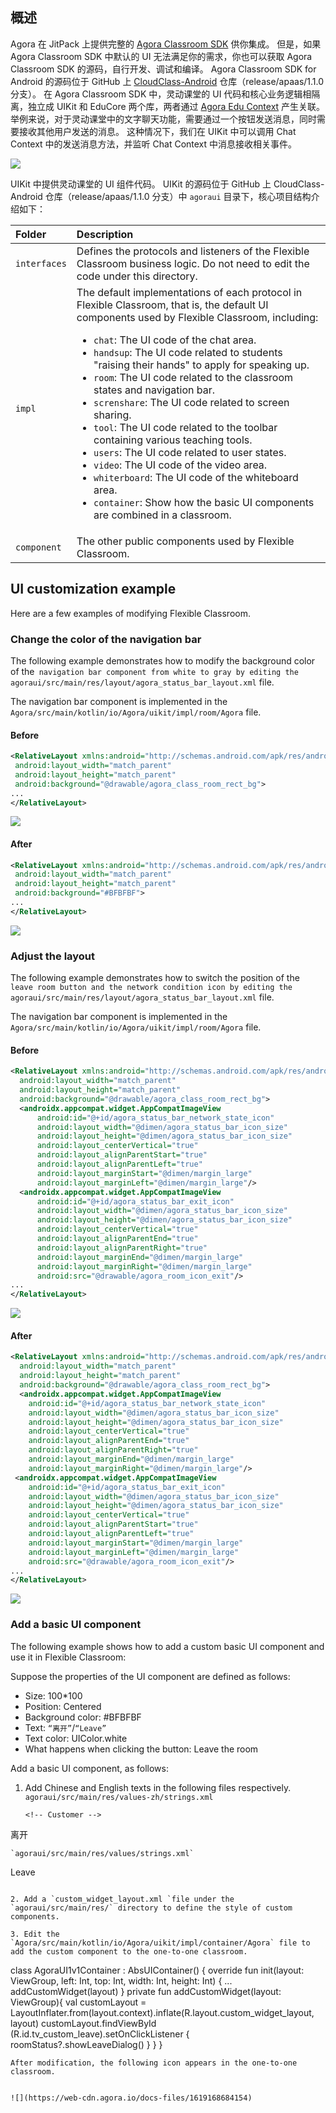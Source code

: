 ## 概述

Agora 在 JitPack 上提供完整的 [Agora Classroom SDK](https://jitpack.io/#AgoraIO-Community/CloudClass-Android) 供你集成。 但是，如果 Agora Classroom SDK 中默认的 UI 无法满足你的需求，你也可以获取 Agora Classroom SDK 的源码，自行开发、调试和编译。 Agora Classroom SDK for Android 的源码位于 GitHub 上 [CloudClass-Android](https://github.com/AgoraIO-Community/CloudClass-Android) 仓库（release/apaas/1.1.0 分支）。 在 Agora Classroom SDK 中，灵动课堂的 UI 代码和核心业务逻辑相隔离，独立成 UIKit 和 EduCore 两个库，两者通过 [Agora Edu Context](https://docs.agora.io/cn/agora-class/edu_context_api_ref_android_overview?platform=Android) 产生关联。 举例来说，对于灵动课堂中的文字聊天功能，需要通过一个按钮发送消息，同时需要接收其他用户发送的消息。 这种情况下，我们在 UIKit 中可以调用 Chat Context 中的发送消息方法，并监听 Chat Context 中消息接收相关事件。

![](https://web-cdn.agora.io/docs-files/1619696813295)

UIKit 中提供灵动课堂的 UI 组件代码。 UIKit 的源码位于 GitHub 上 CloudClass-Android 仓库（release/apaas/1.1.0 分支）中  `agoraui` 目录下，核心项目结构介绍如下：

| Folder | Description |
| :----------- | :----------------------------------------------------------- |
| `interfaces` | Defines the protocols and listeners of the  Flexible Classroom business logic. Do not need to edit the code under this directory. |
| `impl` | The default implementations of each protocol in Flexible Classroom, that is, the default UI components used by Flexible Classroom, including:<ul><li>`chat`: The UI code of the chat area.</li><li>`handsup`: The UI code related to students "raising their hands" to apply for speaking up.</li><li>`room`: The UI code related to the classroom states and navigation bar.</li><li>`screnshare`: The UI code related to screen sharing.</li><li>`tool`: The UI code related to the toolbar containing various teaching tools.</li><li>`users`: The UI code related to user states.</li><li>`video`: The UI code of the video area.</li><li>`whiterboard`: The UI code of the whiteboard area.</li><li>`container`: Show how the basic UI components are combined in a classroom.</ul> |
| `component` | The other public components used by Flexible Classroom. |

## UI customization example

Here are a few examples of modifying     Flexible Classroom.

### Change the color of the navigation bar

The following example demonstrates how to modify the background color of the` navigation bar component from white to gray by editing the agoraui/src/main/res/layout/agora_status_bar_layout.xml` file.

<div class="alert info">The navigation bar component is implemented in the <code>Agora/src/main/kotlin/io/Agora/uikit/impl/room/Agora</code> file.</div>

#### Before

```xml
<RelativeLayout xmlns:android="http://schemas.android.com/apk/res/android"
 android:layout_width="match_parent"
 android:layout_height="match_parent"
 android:background="@drawable/agora_class_room_rect_bg">
...
</RelativeLayout>
```

![](https://web-cdn.agora.io/docs-files/1619168631686)

#### After

```xml
<RelativeLayout xmlns:android="http://schemas.android.com/apk/res/android"
 android:layout_width="match_parent"
 android:layout_height="match_parent"
 android:background="#BFBFBF">
...
</RelativeLayout>
```

![](https://web-cdn.agora.io/docs-files/1619168642141)

### Adjust the layout

The following example demonstrates how to switch the position of the` leave room button and the network condition icon by editing the agoraui/src/main/res/layout/agora_status_bar_layout.xml` file.

<div class="alert info">The navigation bar component is implemented in the <code>Agora/src/main/kotlin/io/Agora/uikit/impl/room/Agora</code> file.</div>

#### Before

```xml
<RelativeLayout xmlns:android="http://schemas.android.com/apk/res/android"
  android:layout_width="match_parent"
  android:layout_height="match_parent"
  android:background="@drawable/agora_class_room_rect_bg">
  <androidx.appcompat.widget.AppCompatImageView
      android:id="@+id/agora_status_bar_network_state_icon"
      android:layout_width="@dimen/agora_status_bar_icon_size"
      android:layout_height="@dimen/agora_status_bar_icon_size"
      android:layout_centerVertical="true"
      android:layout_alignParentStart="true"
      android:layout_alignParentLeft="true"
      android:layout_marginStart="@dimen/margin_large"
      android:layout_marginLeft="@dimen/margin_large"/>
  <androidx.appcompat.widget.AppCompatImageView
      android:id="@+id/agora_status_bar_exit_icon"
      android:layout_width="@dimen/agora_status_bar_icon_size"
      android:layout_height="@dimen/agora_status_bar_icon_size"
      android:layout_centerVertical="true"
      android:layout_alignParentEnd="true"
      android:layout_alignParentRight="true"
      android:layout_marginEnd="@dimen/margin_large"
      android:layout_marginRight="@dimen/margin_large"
      android:src="@drawable/agora_room_icon_exit"/>
...
</RelativeLayout>
```

![](https://web-cdn.agora.io/docs-files/1619168654208)

#### After

```xml
<RelativeLayout xmlns:android="http://schemas.android.com/apk/res/android"
  android:layout_width="match_parent"
  android:layout_height="match_parent"
  android:background="@drawable/agora_class_room_rect_bg">
  <androidx.appcompat.widget.AppCompatImageView
    android:id="@+id/agora_status_bar_network_state_icon"
    android:layout_width="@dimen/agora_status_bar_icon_size"
    android:layout_height="@dimen/agora_status_bar_icon_size"
    android:layout_centerVertical="true"
    android:layout_alignParentEnd="true"
    android:layout_alignParentRight="true"
    android:layout_marginEnd="@dimen/margin_large"
    android:layout_marginRight="@dimen/margin_large"/>
 <androidx.appcompat.widget.AppCompatImageView
    android:id="@+id/agora_status_bar_exit_icon"
    android:layout_width="@dimen/agora_status_bar_icon_size"
    android:layout_height="@dimen/agora_status_bar_icon_size"
    android:layout_centerVertical="true"
    android:layout_alignParentStart="true"
    android:layout_alignParentLeft="true"
    android:layout_marginStart="@dimen/margin_large"
    android:layout_marginLeft="@dimen/margin_large"
    android:src="@drawable/agora_room_icon_exit"/>
...
</RelativeLayout>
```

![](https://web-cdn.agora.io/docs-files/1619168663484)

### Add a basic UI component

The following example shows how to add a custom basic UI component and use it in  Flexible Classroom:

Suppose the properties of the UI component are defined as follows:

- Size: 100*100
- Position: Centered
- Background color: #BFBFBF
- Text: `“离开”`/`“Leave”`
- Text color: UIColor.white
- What happens when clicking the button: Leave the room

Add a basic UI component, as follows:

1. Add Chinese and English texts in the following files respectively. `
agoraui/src/main/res/values-zh/strings.xml`

   ```
   <!-- Customer -->
<string name="custom_widget_text">离开</string>
   ```
   `agoraui/src/main/res/values/strings.xml`

   ```
   <!-- Customer -->
<string name="custom_widget_text">Leave</string>
   ```

2. Add a `custom_widget_layout.xml `file under the `agoraui/src/main/res/` directory to define the style of custom components.
   ```
   <?xml version="1.0" encoding="utf-8"?>
   
<FrameLayout
xmlns:android="http://schemas.android.com/apk/res/android"
android:layout_width="match_parent"
android:layout_height="match_parent">
<TextView
android:id="@+id/tv_custom_leave"
android:layout_width="100dp"
android:layout_height="100dp"
android:background="#BFBFBF"
android:textColor="@android:color/white"
android:gravity="center"
android:layout_gravity="center"
android:text="@string/custom_widget_text"/>
</FrameLayout>
```
3. Edit the `Agora/src/main/kotlin/io/Agora/uikit/impl/container/Agora` file to add the custom component to the one-to-one classroom.
```
class AgoraUI1v1Container : AbsUIContainer() {
override fun init(layout: ViewGroup, left: Int, top: Int, width: Int, height: Int) {
...
addCustomWidget(layout)
}
private fun addCustomWidget(layout: ViewGroup){
val customLayout = LayoutInflater.from(layout.context).inflate(R.layout.custom_widget_layout, layout)
customLayout.findViewById<TextView>    (R.id.tv_custom_leave).setOnClickListener {
roomStatus?.showLeaveDialog()
}
}
}
```
After modification, the following icon appears in the one-to-one classroom. 


![](https://web-cdn.agora.io/docs-files/1619168684154)
```

```


